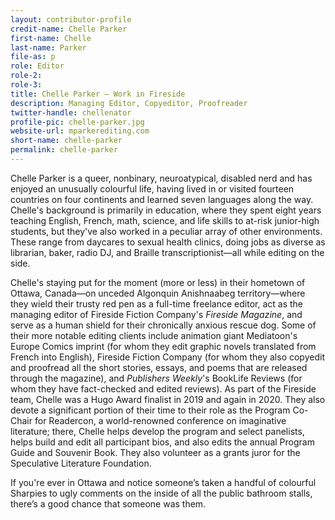 ```yaml
---
layout: contributor-profile
credit-name: Chelle Parker
first-name: Chelle
last-name: Parker
file-as: p
role: Editor
role-2:
role-3:
title: Chelle Parker — Work in Fireside
description: Managing Editor, Copyeditor, Proofreader
twitter-handle: chellenator
profile-pic: chelle-parker.jpg
website-url: mparkerediting.com
short-name: chelle-parker
permalink: chelle-parker
---
```


Chelle Parker is a queer, nonbinary, neuroatypical, disabled nerd and has enjoyed an unusually colourful life, having lived in or visited fourteen countries on four continents and learned seven languages along the way. Chelle's background is primarily in education, where they spent eight years teaching English, French, math, science, and life skills to at-risk junior-high students, but they've also worked in a peculiar array of other environments. These range from daycares to sexual health clinics, doing jobs as diverse as librarian, baker, radio DJ, and Braille transcriptionist—all while editing on the side.

Chelle's staying put for the moment (more or less) in their hometown of Ottawa, Canada—on unceded Algonquin Anishnaabeg territory—where they wield their trusty red pen as a full-time freelance editor, act as the managing editor of Fireside Fiction Company's _Fireside Magazine_, and serve as a human shield for their chronically anxious rescue dog. Some of their more notable editing clients include animation giant Mediatoon's Europe Comics imprint (for whom they edit graphic novels translated from French into English), Fireside Fiction Company (for whom they also copyedit and proofread all the short stories, essays, and poems that are released through the magazine), and _Publishers Weekly_'s BookLife Reviews (for whom they have fact-checked and edited reviews). As part of the Fireside team, Chelle was a Hugo Award finalist in 2019 and again in 2020. They also devote a significant portion of their time to their role as the Program Co-Chair for Readercon, a world-renowned conference on imaginative literature; there, Chelle helps develop the program and select panelists, helps build and edit all participant bios, and also edits the annual Program Guide and Souvenir Book. They also volunteer as a grants juror for the Speculative Literature Foundation.

If you're ever in Ottawa and notice someone’s taken a handful of colourful Sharpies to ugly comments on the inside of all the public bathroom stalls, there’s a good chance that someone was them.
